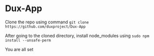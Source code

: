 # Dux-App

Clone the repo using command ```git clone https://github.com/duxproject/Dux-App```

After going to the cloned directory, install node_modules using ```sudo npm install --unsafe-perm``` 

You are all set
